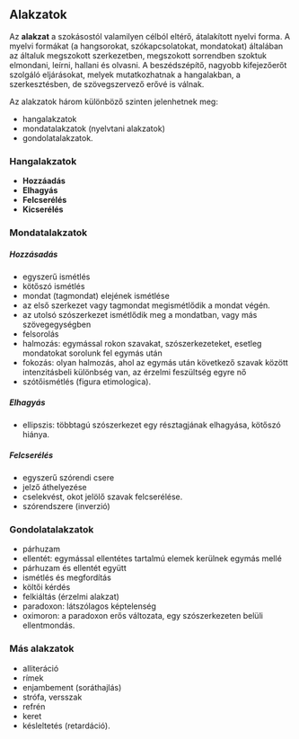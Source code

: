 Alakzatok
-------------------------------------------

Az __alakzat__ a szokásostól valamilyen célból eltérő, átalakított nyelvi forma. A myelvi formákat (a hangsorokat, szókapcsolatokat, mondatokat) általában az általuk megszokott szerkezetben, megszokott sorrendben szoktuk elmondani, leírni, hallani és olvasni. A beszédszépítő, nagyobb kifejezőerőt szolgáló eljárásokat, melyek mutatkozhatnak a hangalakban, a szerkesztésben, de szövegszervező erővé is válnak.

Az alakzatok három különböző szinten jelenhetnek meg:
* hangalakzatok
* mondatalakzatok (nyelvtani alakzatok)
* gondolatalakzatok.

### Hangalakzatok
* __Hozzáadás__
* __Elhagyás__
* __Felcserélés__
* __Kicserélés__

### Mondatalakzatok
##### Hozzásadás
* egyszerű ismétlés
* kötőszó ismétlés
* mondat (tagmondat) elejének ismétlése
* az első szerkezet vagy tagmondat megismétlődik a mondat végén.
* az utolsó szószerkezet ismétlődik meg a mondatban, vagy más szövegegységben
* felsorolás
* halmozás: egymással rokon szavakat, szószerkezeteket, esetleg mondatokat sorolunk fel egymás után
* fokozás: olyan halmozás, ahol az egymás után következő szavak között intenzitásbeli különbség van, az érzelmi feszültség egyre nő
* szótőismétlés (figura etimologica).

##### Elhagyás
* ellipszis: többtagú szószerkezet egy résztagjának elhagyása, kötőszó hiánya.

##### Felcserélés
* egyszerű szórendi csere
* jelző áthelyezése
* cselekvést, okot jelölő szavak felcserélése.
* szórendszere (inverzió)

### Gondolatalakzatok
* párhuzam
* ellentét: egymással ellentétes tartalmú elemek kerülnek egymás mellé
* párhuzam és ellentét együtt
* ismétlés és megfordítás
* költői kérdés
* felkiáltás (érzelmi alakzat)
* paradoxon: látszólagos képtelenség
* oximoron: a paradoxon erős változata, egy szószerkezeten belüli ellentmondás.

### Más alakzatok
* alliteráció
* rímek
* enjambement (soráthajlás)
* strófa, versszak
* refrén
* keret
* késleltetés (retardáció).